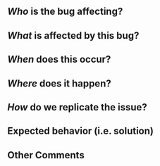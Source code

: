 ## *Who* is the bug affecting?

## *What* is affected by this bug?

## *When* does this occur?

## *Where* does it happen?

## *How* do we replicate the issue?

## Expected behavior (i.e. solution)
<!-- What should have happened? -->

## Other Comments
 
